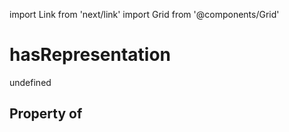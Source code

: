 import Link from 'next/link'
import Grid from '@components/Grid'

# hasRepresentation

undefined

## Property of



